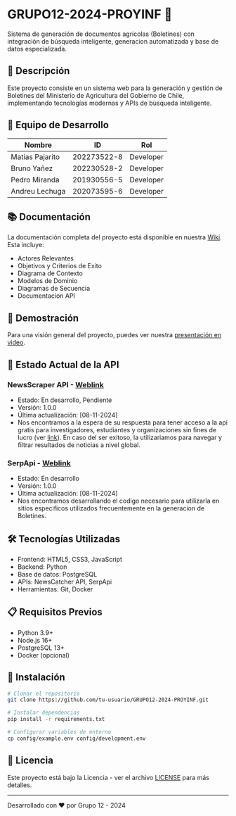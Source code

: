 # GRUPO12-2024-PROYINF 🌱

Sistema de generación de documentos agrícolas (Boletines) con integración de búsqueda inteligente, generacion automatizada y base de datos especializada.

## 🚀 Descripción
Este proyecto consiste en un sistema web para la generación y gestión de Boletines del Ministerio de Agricultura del Gobierno de Chile, implementando tecnologías modernas y APIs de búsqueda inteligente.

## 👥 Equipo de Desarrollo
| Nombre | ID | Rol |
|--------|----|----|
| Matias Pajarito | 202273522-8 | Developer |
| Bruno Yañez | 202230528-2 | Developer |
| Pedro Miranda | 201930556-5 | Developer |
| Andreu Lechuga | 202073595-6 | Developer |

## 📚 Documentación
La documentación completa del proyecto está disponible en nuestra [Wiki](https://github.com/MatiasPajarito/GRUPO12-2024-PROYINF/wiki). Esta incluye:
- Actores Relevantes
- Objetivos y Criterios de Exito
- Diagrama de Contexto
- Modelos de Dominio
- Diagramas de Secuencia
- Documentacion API

## 🎥 Demostración
Para una visión general del proyecto, puedes ver nuestra [presentación en video](https://www.youtube.com/watch?v=TAgy9_8pgcM).

## 🔧 Estado Actual de la API

### NewsScraper API - [Weblink](https://www.newscatcherapi.com/)
- Estado: En desarrollo, Pendiente
- Versión: 1.0.0
- Última actualización: [08-11-2024]
- Nos encontramos a la espera de su respuesta para tener acceso a la api gratis para investigadores, estudiantes y organizaciones sin fines de lucro (ver [link](https://www.newscatcherapi.com/free-news-api)). En caso del ser exitoso, la utilizariamos para navegar y filtrar resultados de noticias a nivel global.

### SerpApi - [Weblink](https://serpapi.com/)
- Estado: En desarrollo
- Versión: 1.0.0
- Última actualización: [08-11-2024]
- Nos encontramos desarrollando el codigo necesario para utilizarla en sitios especificos utilizados frecuentemente en la generacion de Boletines. 

## 🛠️ Tecnologías Utilizadas
- Frontend: HTML5, CSS3, JavaScript
- Backend: Python
- Base de datos: PostgreSQL
- APIs: NewsCatcher API, SerpApi
- Herramientas: Git, Docker

## 📋 Requisitos Previos
- Python 3.9+
- Node.js 16+
- PostgreSQL 13+
- Docker (opcional)

## 🚀 Instalación
```bash
# Clonar el repositorio
git clone https://github.com/tu-usuario/GRUPO12-2024-PROYINF.git

# Instalar dependencias
pip install -r requirements.txt

# Configurar variables de entorno
cp config/example.env config/development.env
```

## 📝 Licencia
Este proyecto está bajo la Licencia - ver el archivo [LICENSE](LICENSE) para más detalles.

---
Desarrollado con ❤️ por Grupo 12 - 2024
